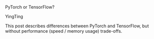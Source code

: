 PyTorch or TensorFlow?

YingTing

This post describes differences between PyTorch and TensorFlow, but without performance \(speed / memory usage\) trade-offs.



